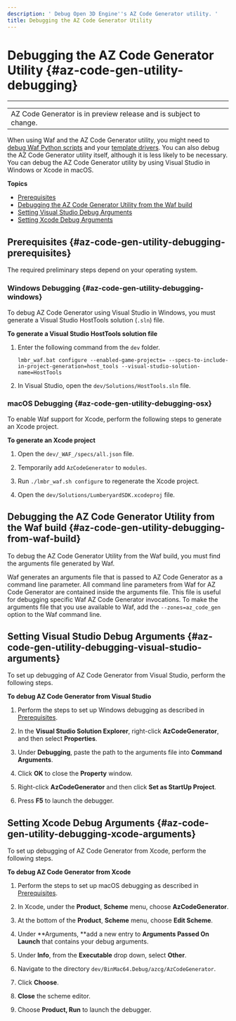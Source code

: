 ```yaml
---
description: ' Debug Open 3D Engine''s AZ Code Generator utility. '
title: Debugging the AZ Code Generator Utility
---
```

# Debugging the AZ Code Generator Utility {#az-code-gen-utility-debugging}


****

|  |
| --- |
| AZ Code Generator is in preview release and is subject to change\. |

When using Waf and the AZ Code Generator utility, you might need to [debug Waf Python scripts](/docs/userguide/codegen/waf-debugging.md) and your [template drivers](/docs/user-guide/features/engine/codegen/template-debugging.md)\. You can also debug the AZ Code Generator utility itself, although it is less likely to be necessary\. You can debug the AZ Code Generator utility by using Visual Studio in Windows or Xcode in macOS\.

**Topics**
+ [Prerequisites](#az-code-gen-utility-debugging-prerequisites)
+ [Debugging the AZ Code Generator Utility from the Waf build](#az-code-gen-utility-debugging-from-waf-build)
+ [Setting Visual Studio Debug Arguments](#az-code-gen-utility-debugging-visual-studio-arguments)
+ [Setting Xcode Debug Arguments](#az-code-gen-utility-debugging-xcode-arguments)

## Prerequisites {#az-code-gen-utility-debugging-prerequisites}

 The required preliminary steps depend on your operating system\.

### Windows Debugging {#az-code-gen-utility-debugging-windows}

To debug AZ Code Generator using Visual Studio in Windows, you must generate a Visual Studio HostTools solution \(`.sln`\) file\.

**To generate a Visual Studio HostTools solution file**

1. Enter the following command from the `dev` folder\.

   ```
   lmbr_waf.bat configure --enabled-game-projects= --specs-to-include-in-project-generation=host_tools --visual-studio-solution-name=HostTools
   ```

1. In Visual Studio, open the `dev/Solutions/HostTools.sln` file\.

### macOS Debugging {#az-code-gen-utility-debugging-osx}

 To enable Waf support for Xcode, perform the following steps to generate an Xcode project\.

**To generate an Xcode project**

1.  Open the `dev/_WAF_/specs/all.json` file\.

1.  Temporarily add `AzCodeGenerator` to `modules`\.

1.  Run `./lmbr_waf.sh configure` to regenerate the Xcode project\.

1.  Open the `dev/Solutions/LumberyardSDK.xcodeproj` file\.

## Debugging the AZ Code Generator Utility from the Waf build {#az-code-gen-utility-debugging-from-waf-build}

To debug the AZ Code Generator Utility from the Waf build, you must find the arguments file generated by Waf\.

Waf generates an arguments file that is passed to AZ Code Generator as a command line parameter\. All command line parameters from Waf for AZ Code Generator are contained inside the arguments file\. This file is useful for debugging specific Waf AZ Code Generator invocations\. To make the arguments file that you use available to Waf, add the `--zones=az_code_gen` option to the Waf command line\.

## Setting Visual Studio Debug Arguments {#az-code-gen-utility-debugging-visual-studio-arguments}

To set up debugging of AZ Code Generator from Visual Studio, perform the following steps\.

**To debug AZ Code Generator from Visual Studio**

1. Perform the steps to set up Windows debugging as described in [Prerequisites](#az-code-gen-utility-debugging-prerequisites)\.

1.  In the **Visual Studio Solution Explorer**, right\-click **AzCodeGenerator**, and then select **Properties**\.

1.  Under **Debugging**, paste the path to the arguments file into **Command Arguments**\.

1.  Click **OK** to close the **Property** window\.

1.  Right\-click **AzCodeGenerator** and then click **Set as StartUp Project**\.

1.  Press **F5** to launch the debugger\.

## Setting Xcode Debug Arguments {#az-code-gen-utility-debugging-xcode-arguments}

To set up debugging of AZ Code Generator from Xcode, perform the following steps\.

**To debug AZ Code Generator from Xcode**

1.  Perform the steps to set up macOS debugging as described in [Prerequisites](#az-code-gen-utility-debugging-prerequisites)\.

1.  In Xcode, under the **Product**, **Scheme** menu, choose **AzCodeGenerator**\.

1.  At the bottom of the **Product**, **Scheme** menu, choose **Edit Scheme**\.

1.  Under **Arguments, **add a new entry to **Arguments Passed On Launch** that contains your debug arguments\.

1.  Under **Info**, from the **Executable** drop down, select **Other**\.

   1.  Navigate to the directory `dev/BinMac64.Debug/azcg/AzCodeGenerator`\.

   1.  Click **Choose**\.

1.  **Close** the scheme editor\.

1.  Choose **Product, Run** to launch the debugger\.